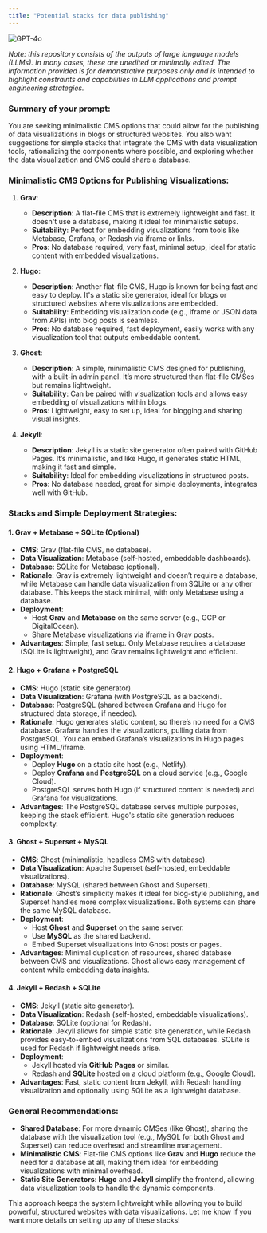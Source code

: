 ```yaml
---
title: "Potential stacks for data publishing"
---
```

![GPT-4o](https://img.shields.io/badge/GPT--4o-3333FF?style=for-the-badge&logo=openai&logoColor=white)



*Note: this repository consists of the outputs of large language models (LLMs). In many cases, these are unedited or minimally edited. The information provided is for demonstrative purposes only and is intended to highlight constraints and capabilities in LLM applications and prompt engineering strategies.*


### Summary of your prompt:
You are seeking minimalistic CMS options that could allow for the publishing of data visualizations in blogs or structured websites. You also want suggestions for simple stacks that integrate the CMS with data visualization tools, rationalizing the components where possible, and exploring whether the data visualization and CMS could share a database.

### Minimalistic CMS Options for Publishing Visualizations:

1. **Grav**:
   - **Description**: A flat-file CMS that is extremely lightweight and fast. It doesn't use a database, making it ideal for minimalistic setups.
   - **Suitability**: Perfect for embedding visualizations from tools like Metabase, Grafana, or Redash via iframe or links.
   - **Pros**: No database required, very fast, minimal setup, ideal for static content with embedded visualizations.

2. **Hugo**:
   - **Description**: Another flat-file CMS, Hugo is known for being fast and easy to deploy. It's a static site generator, ideal for blogs or structured websites where visualizations are embedded.
   - **Suitability**: Embedding visualization code (e.g., iframe or JSON data from APIs) into blog posts is seamless.
   - **Pros**: No database required, fast deployment, easily works with any visualization tool that outputs embeddable content.

3. **Ghost**:
   - **Description**: A simple, minimalistic CMS designed for publishing, with a built-in admin panel. It’s more structured than flat-file CMSes but remains lightweight.
   - **Suitability**: Can be paired with visualization tools and allows easy embedding of visualizations within blogs.
   - **Pros**: Lightweight, easy to set up, ideal for blogging and sharing visual insights.

4. **Jekyll**:
   - **Description**: Jekyll is a static site generator often paired with GitHub Pages. It’s minimalistic, and like Hugo, it generates static HTML, making it fast and simple.
   - **Suitability**: Ideal for embedding visualizations in structured posts.
   - **Pros**: No database needed, great for simple deployments, integrates well with GitHub.

### Stacks and Simple Deployment Strategies:

#### 1. **Grav + Metabase + SQLite (Optional)**
   - **CMS**: Grav (flat-file CMS, no database).
   - **Data Visualization**: Metabase (self-hosted, embeddable dashboards).
   - **Database**: SQLite for Metabase (optional).
   - **Rationale**: Grav is extremely lightweight and doesn’t require a database, while Metabase can handle data visualization from SQLite or any other database. This keeps the stack minimal, with only Metabase using a database.
   - **Deployment**: 
     - Host **Grav** and **Metabase** on the same server (e.g., GCP or DigitalOcean).
     - Share Metabase visualizations via iframe in Grav posts.
   - **Advantages**: Simple, fast setup. Only Metabase requires a database (SQLite is lightweight), and Grav remains lightweight and efficient.

#### 2. **Hugo + Grafana + PostgreSQL**
   - **CMS**: Hugo (static site generator).
   - **Data Visualization**: Grafana (with PostgreSQL as a backend).
   - **Database**: PostgreSQL (shared between Grafana and Hugo for structured data storage, if needed).
   - **Rationale**: Hugo generates static content, so there’s no need for a CMS database. Grafana handles the visualizations, pulling data from PostgreSQL. You can embed Grafana’s visualizations in Hugo pages using HTML/iframe.
   - **Deployment**: 
     - Deploy **Hugo** on a static site host (e.g., Netlify).
     - Deploy **Grafana** and **PostgreSQL** on a cloud service (e.g., Google Cloud).
     - PostgreSQL serves both Hugo (if structured content is needed) and Grafana for visualizations.
   - **Advantages**: The PostgreSQL database serves multiple purposes, keeping the stack efficient. Hugo's static site generation reduces complexity.

#### 3. **Ghost + Superset + MySQL**
   - **CMS**: Ghost (minimalistic, headless CMS with database).
   - **Data Visualization**: Apache Superset (self-hosted, embeddable visualizations).
   - **Database**: MySQL (shared between Ghost and Superset).
   - **Rationale**: Ghost’s simplicity makes it ideal for blog-style publishing, and Superset handles more complex visualizations. Both systems can share the same MySQL database.
   - **Deployment**: 
     - Host **Ghost** and **Superset** on the same server.
     - Use **MySQL** as the shared backend.
     - Embed Superset visualizations into Ghost posts or pages.
   - **Advantages**: Minimal duplication of resources, shared database between CMS and visualizations. Ghost allows easy management of content while embedding data insights.

#### 4. **Jekyll + Redash + SQLite**
   - **CMS**: Jekyll (static site generator).
   - **Data Visualization**: Redash (self-hosted, embeddable visualizations).
   - **Database**: SQLite (optional for Redash).
   - **Rationale**: Jekyll allows for simple static site generation, while Redash provides easy-to-embed visualizations from SQL databases. SQLite is used for Redash if lightweight needs arise.
   - **Deployment**: 
     - Jekyll hosted via **GitHub Pages** or similar.
     - Redash and **SQLite** hosted on a cloud platform (e.g., Google Cloud).
   - **Advantages**: Fast, static content from Jekyll, with Redash handling visualization and optionally using SQLite as a lightweight database.

### General Recommendations:
- **Shared Database**: For more dynamic CMSes (like Ghost), sharing the database with the visualization tool (e.g., MySQL for both Ghost and Superset) can reduce overhead and streamline management.
- **Minimalistic CMS**: Flat-file CMS options like **Grav** and **Hugo** reduce the need for a database at all, making them ideal for embedding visualizations with minimal overhead.
- **Static Site Generators**: **Hugo** and **Jekyll** simplify the frontend, allowing data visualization tools to handle the dynamic components.

This approach keeps the system lightweight while allowing you to build powerful, structured websites with data visualizations. Let me know if you want more details on setting up any of these stacks!